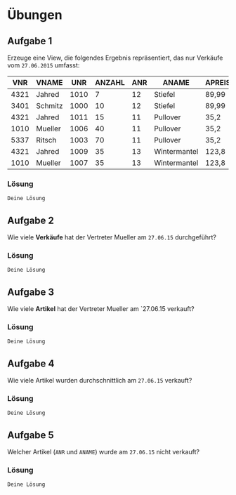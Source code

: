 # Übungen

## Aufgabe 1
Erzeuge eine View, die folgendes Ergebnis repräsentiert, das nur Verkäufe vom `27.06.2015` umfasst:

| VNR  | VNAME    | UNR  | ANZAHL | ANR | ANAME         | APREIS  |
| ---- | -------- | ---- | ------ | --- | ------------- | ------- |
| 4321 | Jahred   | 1010 | 7      | 12  | Stiefel       | 89,99   |
| 3401 | Schmitz  | 1000 | 10     | 12  | Stiefel       | 89,99   |
| 4321 | Jahred   | 1011 | 15     | 11  | Pullover      | 35,2    |
| 1010 | Mueller  | 1006 | 40     | 11  | Pullover      | 35,2    |
| 5337 | Ritsch   | 1003 | 70     | 11  | Pullover      | 35,2    |
| 4321 | Jahred   | 1009 | 35     | 13  | Wintermantel  | 123,8   |
| 1010 | Mueller  | 1007 | 35     | 13  | Wintermantel  | 123,8   |

### Lösung
```sql
Deine Lösung
```

## Aufgabe 2
Wie viele **Verkäufe** hat der Vertreter Mueller am `27.06.15` durchgeführt?

### Lösung
```sql
Deine Lösung
```

## Aufgabe 3
Wie viele **Artikel** hat der Vertreter Mueller am `27.06.15 verkauft?

### Lösung
```sql
Deine Lösung
```

## Aufgabe 4
Wie viele Artikel wurden durchschnittlich am `27.06.15` verkauft?

### Lösung
```sql
Deine Lösung
```

## Aufgabe 5
Welcher Artikel (`ANR` und `ANAME`) wurde am `27.06.15` nicht verkauft?

### Lösung
```sql
Deine Lösung
```
